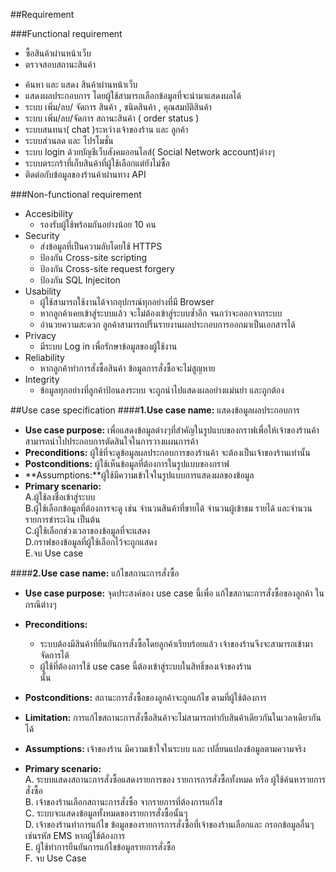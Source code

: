 ##Requirement

###Functional requirement 
- ซื้อสินค้าผ่านหน้าเว็บ
- ตรวจสอบสถานะสินค้า  
+ ค้นหา และ แสดง สินค้าผ่านหน้าเว็บ
+ แสดงผลประกอบการ โดยผู้ใช้สามารถเลือกข้อมูลที่จะนำมาแสดงผลได้
+ ระบบ เพิ่ม/ลบ/ จัดการ สินค้า , ชนิดสินค้า , คุณสมบัติสินค้า 
+ ระบบ เพิ่ม/ลบ/จัดการ สถานะสินค้า ( order status )
+ ระบบสนทนา( chat )ระหว่างเจ้าของร้าน และ ลูกค้า 
+ ระบบส่วนลด และ โปรโมชั่น 
+ ระบบ login ด้วยบัญชีเว็บสังคมออนไลส์( Social Network  account)ต่างๆ
+ ระบบตระกร้าที่เก็บสินค้าที่ผู้ใช้เลือกแต่ยังไม่ซื้อ
+ ติดต่อกับข้อมูลของร้านค้าผ่านทาง API 

###Non-functional requirement
+ Accesibility
  * รองรับผู้ใช้พร้อมกันอย่างน้อย 10 คน
+ Security
  * ส่งข้อมูลที่เป็นความลับโดยใช้  HTTPS
  * ป้องกัน Cross-site scripting
  * ป้องกัน Cross-site request forgery
  * ป้องกัน SQL Injeciton
+ Usability
  * ผู้ใช้สามารถใช้งานได้จากอุปกรณ์ทุกอย่างที่มี Browser
  * หากลูกค้าเคยเข้าสู่ระบบแล้ว จะไม่ต้องเข้าสู่ระบบซ้ำอีก จนกว่าจะออกจากระบบ
  * อำนวยความสะดวก ลูกค้าสามารถปริ้นรายงานผลประกอบการออกมาเป็นเอกสารได้
+ Privacy
  * มีระบบ Log in เพื่อรักษาข้อมูลของผู้ใช้งาน
+ Reliability
  * หากลูกค้าทำการสั่งซื้อสินค้า ข้อมูลการสั่งซื้อจะไม่สูญหาย
+ Integrity
  * ข้อมูลทุกอย่างที่ลูกค้าป้อนลงระบบ จะถูกนำไปแสดงผลอย่างแม่นยำ และถูกต้อง

##Use case specification
####**1.Use case name:** แสดงข้อมูลผลประกอบการ 
+ **Use case purpose:** เพื่อแสดงข้อมูลต่างๆที่สำคัญในรูปแบบของกราฟเพื่อให้เจ้าของร้านค้าสามารถนำไปประกอบการตัดสินใจในการวางแผนการค้า    
+ **Preconditions:**	ผู้ใช้ที่จะดูข้อมูลผลประกอบการของร้านค้า จะต้องเป็นเจ้าของร้านเท่านั้น  
+ **Postconditions:**	ผู้ใช้เห็นข้อมูลที่ต้องการในรูปแบบของกราฟ  
+ **Assumptions:**ผู้ใช้มีความเข้าใจในรูปแบบการแสดงผลของข้อมูล  
+ **Primary scenario:**  
A.ผู้ใช้ลงชื่อเข้าสู่ระบบ  
B.ผู้ใช้เลือกข้อมูลที่ต้องการจะดู เช่น จำนวนสินค้าที่ขายได้ จำนวนผู้เข้าชม รายได้ และจำนวนรายการชำระเงิน เป็นต้น   
C.ผู้ใช้เลือกช่วงเวลาของข้อมูลที่จะแสดง  
D.กราฟของข้อมูลที่ผู้ใช้เลือกไว้จะถูกแสดง  
E.จบ Use case    

####**2.Use case name:** แก้ไขสถานะการสั่งซื้อ  
+ **Use case purpose:** จุดประสงค์ของ use case นี้เพื่อ แก้ไขสถานะการสั่งซื้อของลูกค้า ในกรณีต่างๆ
  
+ **Preconditions:**	
  * ระบบต้องมีสินค้าที่ยืนยันการสั่งซื้อโดยลูกค้าเรียบร้อยแล้ว เจ้าของร้านจึงจะสามารถเข้ามาจัดการได้    
  * ผู้ใช้ที่ต้องการใช้ use case นี้ต้องเข้าสู่ระบบในสิทธิ์ของเจ้าของร้าน   
นั้น  
+ **Postconditions:**	สถานะการสั่งซื้อของลูกค้าจะถูกแก้ไข ตามที่ผู้ใช้ต้องการ  
+ **Limitation:** การแก้ไขสถานะการสั่งซื้อสินค้าจะไม่สามารถทำกับสินค้าเดียวกันในเวลาเดียวกันได้  
+ **Assumptions:** เจ้าของร้าน มีความเข้าใจในระบบ และ เปลี่ยนแปลงข้อมูลตามความจริง
  
+ **Primary scenario:**  
A.  ระบบแสดงสถานะการสั่งซื้อแสดงรายการของ รายการการสั่งซื้อทั้งหมด หรือ ผู้ใช้ค้นหารายการสั่งซื้อ  
B.  เจ้าของร้านเลือกสถานะการสั่งซื้อ จากรายการที่ต้องการแก้ไข  
C.  ระบบจะแสดงข้อมูลทั้งหมดของรายการสั่งซื้อนั้นๆ  
D.  เจ้าของร้านทำการแก้ไข ข้อมูลของรายการการสั่งซื้อที่เจ้าของร้านเลือกและ กรอกข้อมูลอื่นๆเช่นรหัส EMS   หากผู้ใช้ต้องการ  
E.  ผู้ใช้ทำการยืนยันการแก้ไขข้อมูลรายการสั่งซื้อ  
F.   จบ Use Case  
